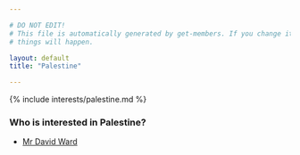 ```yaml
---

# DO NOT EDIT!
# This file is automatically generated by get-members. If you change it, bad
# things will happen.

layout: default
title: "Palestine"

---
```


{% include interests/palestine.md %}

### Who is interested in Palestine?


* [Mr David Ward](/members/mr-david-ward.html)
